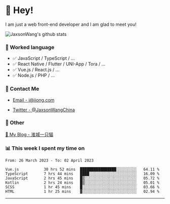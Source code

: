 # 👋 Hey!

I am just a web front-end developer and I am glad to meet you!

![JaxsonWang's github stats](https://github-readme-stats.vercel.app/api?username=JaxsonWang&&show_icons=true&&title_color=1abc9c&&icon_color=1abc9c)


### 📝 Worked language

- ✅ JavaScript / TypeScript / ...
- ✅ React Native / Flutter / UNI-App / Tora / ...
- ✅ Vue.js / React.js / ...
- ✅ Node.js / PHP / ...

### 📮 Contact Me

- [Email - i@iiong.com](mailto:i@iiong.com)

- [Twitter - @JaxsonWangChina](https://twitter.com/JaxsonWangChina)

### 🤪 Other

[📌 My Blog - 淮城一只猫](https://iiong.com)

### 📊 This week I spent my time on

<!--START_SECTION:waka-->

```text
From: 26 March 2023 - To: 02 April 2023

Vue.js           30 hrs 52 mins  ████████████████░░░░░░░░░   64.11 %
TypeScript       7 hrs 44 mins   ████░░░░░░░░░░░░░░░░░░░░░   16.09 %
JavaScript       2 hrs 45 mins   █▒░░░░░░░░░░░░░░░░░░░░░░░   05.72 %
Kotlin           2 hrs 24 mins   █▒░░░░░░░░░░░░░░░░░░░░░░░   05.01 %
SCSS             1 hr 45 mins    █░░░░░░░░░░░░░░░░░░░░░░░░   03.66 %
HTML             1 hr 25 mins    ▓░░░░░░░░░░░░░░░░░░░░░░░░   02.94 %
```

<!--END_SECTION:waka-->

---
